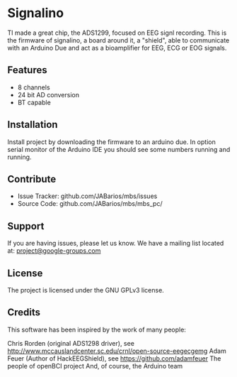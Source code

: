 Signalino
=========

TI made a great chip, the ADS1299, focused on EEG signl recording. This is the firmware of signalino, a board around it, a "shield", able to communicate with an Arduino Due and act as a bioamplifier for EEG, ECG or EOG signals.

Features
--------

- 8 channels
- 24  bit AD conversion
- BT capable

Installation
------------

Install project by downloading the firmware to an arduino due. In option serial monitor of the Arduino IDE you should see some numbers running and running. 

Contribute
----------

- Issue Tracker: github.com/JABarios/mbs/issues
- Source Code: github.com/JABarios/mbs/mbs_pc/

Support
-------

If you are having issues, please let us know.
We have a mailing list located at: project@google-groups.com

License
-------

The project is licensed under the GNU GPLv3 license.

Credits
-------

This software has been inspired by the work of many people:

Chris Rorden (original ADS1298 driver), see http://www.mccauslandcenter.sc.edu/crnl/open-source-eegecgemg
Adam Feuer (Author of HackEEGShield), see https://github.com/adamfeuer
The people of openBCI project
And, of course, the Arduino team




